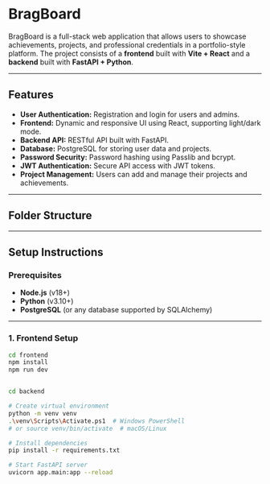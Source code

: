 # BragBoard

BragBoard is a full-stack web application that allows users to showcase achievements, projects, and professional credentials in a portfolio-style platform. The project consists of a **frontend** built with **Vite + React** and a **backend** built with **FastAPI + Python**.

---

## Features

- **User Authentication:** Registration and login for users and admins.
- **Frontend:** Dynamic and responsive UI using React, supporting light/dark mode.
- **Backend API:** RESTful API built with FastAPI.
- **Database:** PostgreSQL for storing user data and projects.
- **Password Security:** Password hashing using Passlib and bcrypt.
- **JWT Authentication:** Secure API access with JWT tokens.
- **Project Management:** Users can add and manage their projects and achievements.

---

## Folder Structure


---

## Setup Instructions

### Prerequisites

- **Node.js** (v18+)
- **Python** (v3.10+)
- **PostgreSQL** (or any database supported by SQLAlchemy)

---

### 1. Frontend Setup

```bash
cd frontend
npm install
npm run dev


cd backend

# Create virtual environment
python -m venv venv
.\venv\Scripts\Activate.ps1  # Windows PowerShell
# or source venv/bin/activate  # macOS/Linux

# Install dependencies
pip install -r requirements.txt

# Start FastAPI server
uvicorn app.main:app --reload


